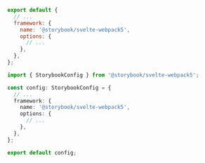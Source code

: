 <!-- TODO: Vet this example for CSF Next compatibility -->

```js filename=".storybook/main.js" renderer="svelte" language="js"
export default {
  // ...
  framework: {
    name: '@storybook/svelte-webpack5',
    options: {
      // ...
    },
  },
};
```

```ts filename=".storybook/main.ts" renderer="svelte" language="ts"
import { StorybookConfig } from '@storybook/svelte-webpack5';

const config: StorybookConfig = {
  // ...
  framework: {
    name: '@storybook/svelte-webpack5',
    options: {
      // ...
    },
  },
};

export default config;
```

